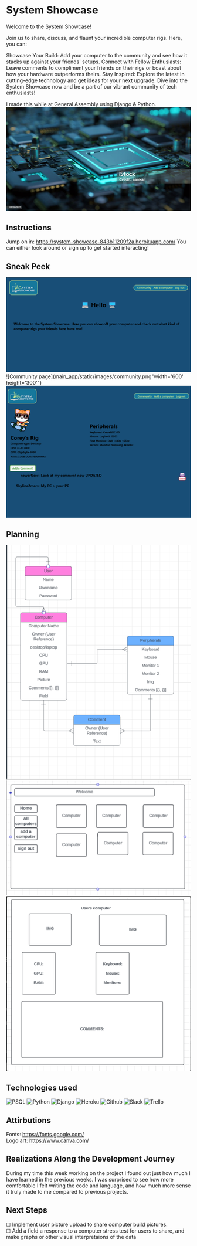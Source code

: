 # System Showcase
Welcome to the System Showcase!

Join us to share, discuss, and flaunt your incredible computer rigs. Here, you can:

Showcase Your Build: Add your computer to the community and see how it stacks up against your friends' setups.
Connect with Fellow Enthusiasts: Leave comments to compliment your friends on their rigs or boast about how your hardware outperforms theirs.
Stay Inspired: Explore the latest in cutting-edge technology and get ideas for your next upgrade.
Dive into the System Showcase now and be a part of our vibrant community of tech enthusiasts!

I made this while at General Assembly using Django & Python.
![Hippo](main_app/static/images/mobo.jpg  "width='600' height='300'")
## Instructions
Jump on in: https://system-showcase-843b11209f2a.herokuapp.com/
You can either look around or sign up to get started interacting! 
##  Sneak Peek
![Home page](main_app/static/images/welcome.png "width='600' height='300'")
![Community page](main_app/static/images/community.png"width='600' height='300'")
![Computer detail page](main_app/static/images/computerdetail.png "width='600' height='300'")
##  Planning 
![ERD](main_app/static/images/erd.png)
![Wire frame community page](main_app/static/images/communityWF.png)
![Wire frame computer detail page](main_app/static//images/computerdetailWF.png)
##  Technologies used
![PSQL](https://img.shields.io/badge/PostgreSQL-316192?style=for-the-badge&logo=postgresql&logoColor=white)
![Python](https://img.shields.io/badge/Python-14354C?style=for-the-badge&logo=python&logoColor=white)
![Django](https://img.shields.io/badge/Django-092E20?style=for-the-badge&logo=django&logoColor=white)
![Heroku](https://img.shields.io/badge/Heroku-430098?style=for-the-badge&logo=heroku&logoColor=white)
![Github](https://img.shields.io/badge/GitHub-100000?style=for-the-badge&logo=github&logoColor=white)
![Slack](https://img.shields.io/badge/Slack-4A154B?style=for-the-badge&logo=slack&logoColor=white)
![Trello](https://img.shields.io/badge/Trello-0052CC?style=for-the-badge&logo=trello&logoColor=white)

##  Attirbutions
Fonts: https://fonts.google.com/
<br>
Logo art: https://www.canva.com/

##  Realizations Along the Development Journey
During my time this week working on the project I found out just how much I have learned in the previous weeks. I was surprised to see how more comfortable I felt writing the code and language, and how much more sense it truly made to me compared to previous projects. 

##  Next Steps
&#9744; Implement user picture upload to share computer build pictures. 
<br>
&#9744; Add a field a response to a computer stress test for users to share, and make graphs or other visual interpretaions of the data
